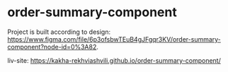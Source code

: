 # order-summary-component
Project is built according to design: https://www.figma.com/file/6p3ofsbwTEuB4gJFgqr3KV/order-summary-component?node-id=0%3A82. 

liv-site: https://kakha-rekhviashvili.github.io/order-summary-component/   
